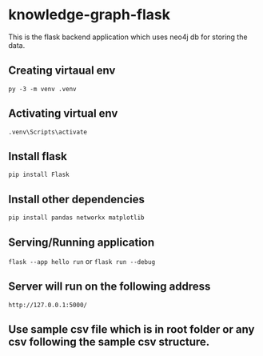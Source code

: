 # knowledge-graph-flask
This is the flask backend application which uses neo4j db for storing the data.

## Creating virtaual env
`py -3 -m venv .venv`

## Activating virtual env
`.venv\Scripts\activate`

## Install flask
`pip install Flask`

## Install other dependencies
`pip install pandas networkx matplotlib`

## Serving/Running application 
`flask --app hello run`
or 
`flask run --debug`

## Server will run on the following address
`http://127.0.0.1:5000/`


## Use sample csv file which is in root folder or any csv following the sample csv structure.






